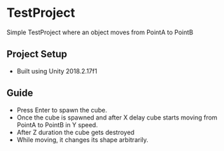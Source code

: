 # TestProject
Simple TestProject where an object moves from PointA to PointB

## Project Setup
* Built using Unity 2018.2.17f1

## Guide
* Press Enter to spawn the cube.
* Once the cube is spawned and after X delay cube starts moving from PointA to PointB in Y speed.
* After Z duration the cube gets destroyed
* While moving, it changes its shape arbitrarily.
